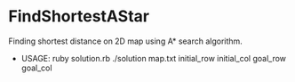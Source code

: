 # FindShortestAStar

Finding shortest distance on 2D map using A* search algorithm.

- USAGE: ruby solution.rb ./solution map.txt initial_row initial_col goal_row goal_col

